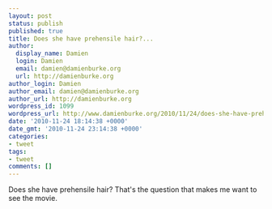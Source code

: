 ```yaml
---
layout: post
status: publish
published: true
title: Does she have prehensile hair?...
author:
  display_name: Damien
  login: Damien
  email: damien@damienburke.org
  url: http://damienburke.org
author_login: Damien
author_email: damien@damienburke.org
author_url: http://damienburke.org
wordpress_id: 1099
wordpress_url: http://www.damienburke.org/2010/11/24/does-she-have-prehensile-hair/
date: '2010-11-24 18:14:38 +0000'
date_gmt: '2010-11-24 23:14:38 +0000'
categories:
- tweet
tags:
- tweet
comments: []
---
```

<p>Does she have prehensile hair? That's the question that makes me want to see the movie.</p>
